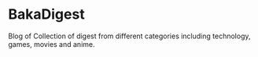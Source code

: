 # BakaDigest
Blog of Collection of digest from different categories including technology, games, movies and anime.
